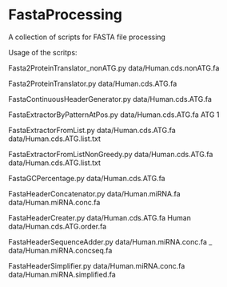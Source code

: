# FastaProcessing
A collection of scripts for FASTA file processing

Usage of the scritps:

Fasta2ProteinTranslator_nonATG.py data/Human.cds.nonATG.fa

Fasta2ProteinTranslator.py data/Human.cds.ATG.fa

FastaContinuousHeaderGenerator.py data/Human.cds.ATG.fa

FastaExtractorByPatternAtPos.py data/Human.cds.ATG.fa ATG 1

FastaExtractorFromList.py data/Human.cds.ATG.fa data/Human.cds.ATG.list.txt

FastaExtractorFromListNonGreedy.py data/Human.cds.ATG.fa data/Human.cds.ATG.list.txt

FastaGCPercentage.py data/Human.cds.ATG.fa

FastaHeaderConcatenator.py data/Human.miRNA.fa data/Human.miRNA.conc.fa

FastaHeaderCreater.py data/Human.cds.ATG.fa Human data/Human.cds.ATG.order.fa

FastaHeaderSequenceAdder.py data/Human.miRNA.conc.fa  _ data/Human.miRNA.concseq.fa

FastaHeaderSimplifier.py data/Human.miRNA.conc.fa data/Human.miRNA.simplified.fa
